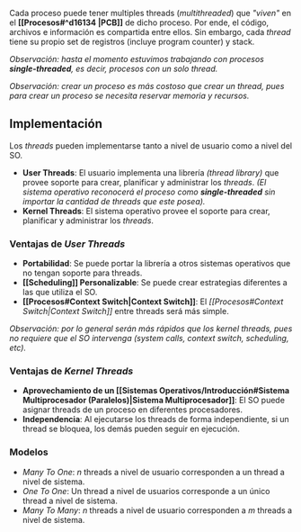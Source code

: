 Cada proceso puede tener multiples threads (*multithreaded*) que *"viven"* en el **[[Procesos#^d16134 |PCB]]** de dicho proceso. Por ende, el código, archivos e información es compartida entre ellos. Sin embargo, cada *thread* tiene su propio set de registros (incluye program counter) y stack.

*Observación: hasta el momento estuvimos trabajando con procesos **single-threaded**, es decir, procesos con un solo thread.*

*Observación: crear un proceso es más costoso que crear un thread, pues para crear un proceso se necesita reservar memoria y recursos.*

## Implementación
Los *threads* pueden implementarse tanto a nivel de usuario como a nivel del SO.
- **User Threads**: El usuario implementa una librería *(thread library)* que provee soporte para crear, planificar y administrar los *threads*. *(El sistema operativo reconocerá el proceso como **single-threaded** sin importar la cantidad de threads que este posea).*
- **Kernel Threads**: El sistema operativo provee el soporte para crear, planificar y administrar los *threads*.

### Ventajas de *User Threads*
- **Portabilidad**: Se puede portar la librería a otros sistemas operativos que no tengan soporte para threads.
- **[[Scheduling]] Personalizable**: Se puede crear estrategias diferentes a las que utiliza el SO. 
- **[[Procesos#Context Switch|Context Switch]]**: El *[[Procesos#Context Switch|Context Switch]]* entre threads será más simple.

*Observación: por lo general serán más rápidos que los kernel threads, pues no requiere que el SO intervenga (system calls, context switch, scheduling, etc).*

### Ventajas de *Kernel Threads*
- **Aprovechamiento de un [[Sistemas Operativos/Introducción#Sistema Multiprocesador (Paralelos)|Sistema Multiprocesador]]**: El SO puede asignar threads de un proceso en diferentes procesadores.
- **Independencia**: Al ejecutarse los threads de forma independiente, si un thread se bloquea, los demás pueden seguir en ejecución.

### Modelos
- *Many To One*: $n$ threads a nivel de usuario corresponden a un thread a nivel de sistema.
- *One To One*: Un thread a nivel de usuarios corresponde a un único thread a nivel de sistema.
- *Many To Many*: $n$ threads a nivel de usuario corresponden a $m$ threads a nivel de sistema.